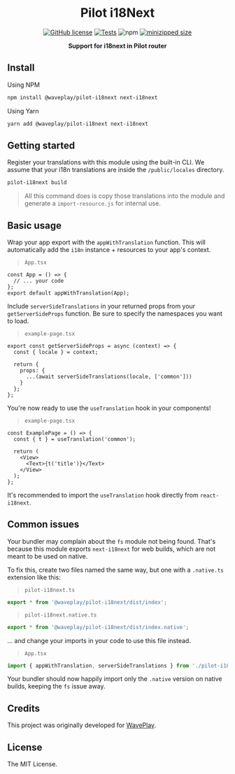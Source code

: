 <h1 align="center">Pilot i18Next</h1>

<div align="center">

[![GitHub license](https://img.shields.io/github/license/Wave-Play/pilot-i18next?style=flat)](https://github.com/Wave-Play/pilot-i18next/blob/main/LICENSE) [![Tests](https://github.com/Wave-Play/pilot-i18next/workflows/CI/badge.svg)](https://github.com/Wave-Play/pilot-i18next/actions) ![npm](https://img.shields.io/npm/v/@waveplay/pilot-i18next) [![minizipped size](https://badgen.net/bundlephobia/minzip/@waveplay/pilot-i18next)](https://bundlephobia.com/result?p=@waveplay/pilot-i18next)

**Support for i18next in Pilot router**

</div>

## Install

Using NPM

```bash
npm install @waveplay/pilot-i18next next-i18next
```

Using Yarn

```bash
yarn add @waveplay/pilot-i18next next-i18next
```

## Getting started

Register your translations with this module using the built-in CLI. We assume that your i18n translations are inside the `/public/locales` directory. 

```bash
pilot-i18next build
```

> All this command does is copy those translations into the module and generate a `import-resource.js` for internal use.

## Basic usage

Wrap your app export with the `appWithTranslation` function. This will automatically add the `i18n` instance + resources to your app's context.

> `App.tsx`
```tsx
const App = () => {
  // ... your code
};
export default appWithTranslation(App);
```

Include `serverSideTranslations` in your returned props from your `getServerSideProps` function. Be sure to specify the namespaces you want to load.

> `example-page.tsx`
```tsx
export const getServerSideProps = async (context) => {
  const { locale } = context;

  return {
    props: {
      ...(await serverSideTranslations(locale, ['common']))
    }
  };
};
```

You're now ready to use the `useTranslation` hook in your components!

> `example-page.tsx`
```tsx
const ExamplePage = () => {
  const { t } = useTranslation('common');

  return (
    <View>
      <Text>{t('title')}</Text>
    </View>
  );
};
```

It's recommended to import the `useTranslation` hook directly from `react-i18next`.

## Common issues

Your bundler may complain about the `fs` module not being found. That's because this module exports `next-i18next` for web builds, which are not meant to be used on native.

To fix this, create two files named the same way, but one with a `.native.ts` extension like this:

> `pilot-i18next.ts`
```ts
export * from '@waveplay/pilot-i18next/dist/index';
```

> `pilot-i18next.native.ts`
```ts
export * from '@waveplay/pilot-i18next/dist/index.native';
```

... and change your imports in your code to use this file instead.
> `App.tsx`
```ts
import { appWithTranslation, serverSideTranslations } from './pilot-i18next';
```

Your bundler should now happily import only the `.native` version on native builds, keeping the `fs` issue away.

## Credits

This project was originally developed for [WavePlay](https://waveplay.com).

## License

The MIT License.
